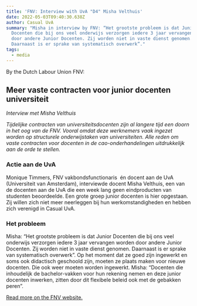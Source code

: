 ```yaml
---
title: 'FNV: Interview with UvA "D4" Misha Velthuis'
date: 2022-05-03T09:40:30.638Z
author: Casual UvA
summary: "Misha in interview by FNV: “Het grootste probleem is dat Junior
  Docenten die bij ons veel onderwijs verzorgen iedere 3 jaar vervangen worden
  door andere Junior Docenten. Zij worden niet in vaste dienst genomen.
  Daarnaast is er sprake van systematisch overwerk”."
tags:
  - media
---
```

By the Dutch Labour Union FNV:

## **Meer vaste contracten voor junior docenten universiteit**

*Interview met Misha Velthuis*

*Tijdelijke contracten van universiteitsdocenten zijn al langere tijd een doorn in het oog van de FNV. Vooral omdat deze werknemers vaak ingezet worden op structurele onderwijstaken van universiteiten. Alle reden om vaste contracten voor docenten in de cao-onderhandelingen uitdrukkelijk aan de orde te stellen.*

### Actie aan de UvA

Monique Timmers, FNV vakbondsfunctionaris  én docent aan de UvA (Universiteit van Amsterdam), interviewde docent Misha Velthuis, een van de docenten aan de UvA die een week lang geen eindproducten van studenten beoordeelde. Een grote groep junior docenten is hier opgestaan. Zij willen zich niet meer neerleggen bij hun werkomstandigheden en hebben zich verenigd in Casual UvA.

### Het probleem

Misha: “Het grootste probleem is dat Junior Docenten die bij ons veel onderwijs verzorgen iedere 3 jaar vervangen worden door andere Junior Docenten. Zij worden niet in vaste dienst genomen. Daarnaast is er sprake van systematisch overwerk”. Op het moment dat ze goed zijn ingewerkt en soms ook didactisch geschoold zijn, moeten ze plaats maken voor nieuwe docenten. Die ook weer moeten worden ingewerkt. Misha: “Docenten die inhoudelijk de bachelor-vakken voor hun rekening nemen en deze junior docenten inwerken, zitten door dit flexibele beleid ook met de gebakken peren”.

[Read more on the FNV website.](https://www.fnv.nl/nieuwsbericht/sectornieuws/fnv-overheid/2022/05/meer-vaste-contracten-junior-docenten-universiteit)